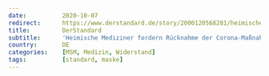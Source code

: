 ```yaml
---
date:          2020-10-07
redirect:      https://www.derstandard.de/story/2000120568281/heimische-mediziner-fordern-ruecknahme-der-corona-massnahmen
title:         DerStandard
subtitle:      'Heimische Mediziner fordern Rücknahme der Corona-Maßnahmen'
country:       DE
categories:    [MSM, Medizin, Widerstand]
tags:          [standard, maske]
---
```

